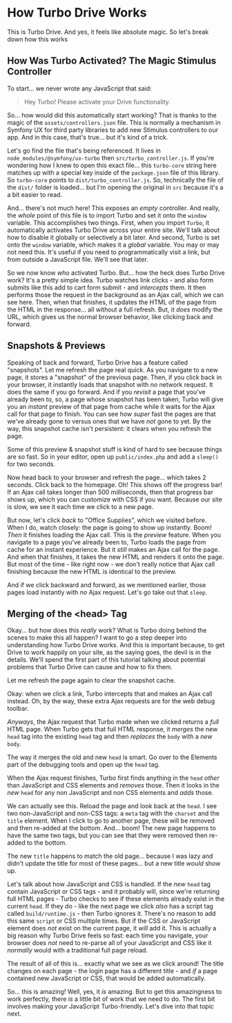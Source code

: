 # How Turbo Drive Works

This is Turbo Drive. And yes, it feels like absolute magic. So let's break down
how this works

## How Was Turbo Activated? The Magic Stimulus Controller

To start... we never wrote any JavaScript that said:

> Hey Turbo! Please activate your Drive functionality.

So... how would did this automatically start working? That is thanks to the magic
of the `assets/controllers.json` file. This is normally a mechanism in Symfony
UX for third party libraries to add new Stimulus controllers to our app. And
in this case, that's true... but it's kind of a trick.

Let's go find the file that's being referenced. It lives in
`node_modules/@symfony/ux-turbo` then `src/turbo_controller.js`. If you're wondering
how I knew to open this exact file... this `turbo-core` string here matches up with
a special key inside of the `package.json` file of this library. So `turbo-core`
points to `dist/turbo_controller.js`. So, technically the file of the `dist/`
folder is loaded... but I'm opening the original in `src` because it's a a bit
easier to read.

And... there's not much here! This exposes an *empty* controller. And really, the
*whole* point of this file is to import Turbo and set it onto the `window` variable.
This accomplishes two things. First, when you import `Turbo`, it automatically
activates Turbo Drive across your entire site. We'll talk about how to disable it
globally or selectively a bit later. And second, Turbo is set onto the `window`
variable, which makes it a *global* variable. You may or may not need this. It's
useful if you need to programmatically visit a link, but from outside a JavaScript
file. We'll see that later.

So we now know *who* activated Turbo. But... how the heck does Turbo Drive work?
It's a pretty simple idea. Turbo watches link clicks - and also form submits like
this add to cart form submit - and *intercepts* them. It then performs those
the request in the background as an Ajax call, which we can see here. Then, when
that finishes, it updates the HTML of the page from the HTML in the response...
all without a full refresh. But, it *does* modify the URL, which gives us the
normal browser behavior, like clicking back and forward.

## Snapshots & Previews

Speaking of back and forward, Turbo Drive has a feature called "snapshots". Let me
refresh the page real quick. As you navigate to a new page, it stores a "snapshot"
of the previous page. Then, if you click back in your browser, it instantly loads
that snapshot with *no* network request. It does the same if you go forward. And
if you *revisit* a page that you've already been to, so, a page whose snapshot
has been taken, Turbo will give you an *instant* preview of that page from cache
while it waits for the Ajax call for that page to finish. You can see how *super*
fast the pages are that we've already gone to versus ones that we have *not* gone
to yet. By the way, this snapshot cache isn't persistent: it clears when you
refresh the page.

Some of this preview & snapshot stuff is kind of hard to see because things are so
fast. So in your editor, open up `public/index.php` and add a `sleep()` for two
seconds.

Now head back to your browser and refresh the page... which takes 2 seconds.
Click back to the homepage. Oh! This shows off the progress bar! If an Ajax
call takes longer than 500 milliseconds, then that progress bar shows up, which
you can customize with CSS if you want. Because our site is slow, we see it each
time we click to a new page.

But now, let's click *back* to "Office Supplies", which we visited before. When
I do, watch closely: the page is going to show up instantly. Boom! *Then* it finishes
loading the Ajax call. This is the *preview* feature. When you navigate to a page
you've already been to, Turbo loads the page from cache for an instant experience.
But it *still* makes an Ajax call for the page. And when that finishes, it takes
the new HTML and renders it onto the page. But most of the time - like right now -
we don't really notice that Ajax call finishing because the new HTML is identical
to the preview.

And if we click backward and forward, as we mentioned earlier, those pages load
instantly with *no* Ajax request. Let's go take out that `sleep`.

## Merging of the &lt;head&gt; Tag

Okay... but how does this *really* work? What is Turbo doing behind the scenes to
make this all happen? I want to go a step deeper into understanding how
Turbo Drive works. And this is important because, to get Drive to work happily on
your site, as the saying goes, the devil is in the details. We'll spend the first
part of this tutorial talking about potential problems that Turbo Drive can
cause and how to fix them.

Let me refresh the page again to clear the snapshot cache.

Okay: when we click a link, Turbo intercepts that and makes an Ajax call instead.
Oh, by the way, these extra Ajax requests are for the web debug toolbar.

*Anyways*, the Ajax request that Turbo made when we clicked returns a *full* HTML
page. When Turbo gets that full HTML response, it *merges* the new `head` tag into
the existing `head` tag and then *replaces* the `body` with a *new* `body`.

The way it merges the old and new `head` is smart. Go over to the Elements part
of the debugging tools and open up the `head` tag.

When the Ajax request finishes, Turbo first finds anything in the `head` *other*
than JavaScript and CSS elements and *removes* those. Then it looks in the *new*
`head` for any non JavaScript and non CSS elements and *adds* those.

We can actually see this. Reload the page and look back at the `head`. I see two
non-JavaScript and non-CSS tags: a `meta` tag with the `charset` and the `title`
element. When I click to go to another page, these will be removed and then re-added
at the bottom. And... boom! The new page happens to have the same two tags, but you
can see that they were removed then re-added to the bottom.

The new `title` happens to match the old page... because I was lazy and didn't update
the title for most of these pages... but a new title *would* show up.

Let's talk about how JavaScript and CSS is handled. If the *new* `head` tag contain
JavaScript or CSS tags - and it probably will, since we're returning full HTML
pages - Turbo checks to see if these elements already exist in the current `head`.
If they do - like the next page we click *also* has a script tag called
`build/runtime.js` - then Turbo ignores it. There's no reason to add this same
`script` or CSS multiple times. But if the CSS or JavaScript element does *not*
exist on the current page, it *will* add it. This is actually a big reason why
Turbo Drive feels so fast: each time you navigate, your browser does *not* need
to re-parse all of your JavaScript and CSS like it *normally* would with a
traditional full page reload.

The result of all of this is... exactly what we see as we click around! The title
changes on each page - the login page has a different title - and *if* a page
contained new JavaScript or CSS, that would be added automatically.

So... this is amazing! Well, yes, it *is* amazing. But to get this amazingness to
work perfectly, there *is* a little bit of work that we need to do. The first bit
involves making your JavaScript Turbo-friendly. Let's dive into that topic next.
